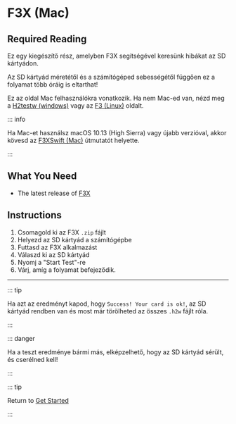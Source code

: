 # F3X (Mac)

## Required Reading

Ez egy kiegészítő rész, amelyben F3X segítségével keresünk hibákat az SD kártyádon.

Az SD kártyád méretétől és a számítógéped sebességétől függően ez a folyamat több óráig is eltarthat!

Ez az oldal Mac felhasználókra vonatkozik. Ha nem Mac-ed van, nézd meg a [H2testw (windows)](h2testw-\(windows\)) vagy az [F3 (Linux)](f3-\(linux\)) oldalt.

::: info

Ha Mac-et használsz macOS 10.13 (High Sierra) vagy újabb verzióval, akkor kövesd az [F3XSwift (Mac)](f3xswift-\(mac\)) útmutatót helyette.

:::

## What You Need

- The latest release of [F3X](https://github.com/insidegui/F3X/releases/latest)

## Instructions

1. Csomagold ki az F3X `.zip` fájlt
2. Helyezd az SD kártyád a számítógépbe
3. Futtasd az F3X alkalmazást
4. Válaszd ki az SD kártyád
5. Nyomj a "Start Test"-re
6. Várj, amíg a folyamat befejeződik.

___

::: tip

Ha azt az eredményt kapod, hogy `Success! Your card is ok!`, az SD kártyád rendben van és most már törölheted az összes `.h2w` fájlt róla.

:::

::: danger

Ha a teszt eredménye bármi más, elképzelhető, hogy az SD kártyád sérült, és cserélned kell!

:::

::: tip

Return to [Get Started](get-started)

:::

